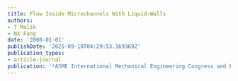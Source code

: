 ```yaml
---
title: Flow Inside Microchannels With Liquid-Walls
authors:
- T Malik
- NX Fang
date: '2008-01-01'
publishDate: '2025-09-18T04:29:53.169369Z'
publication_types:
- article-journal
publication: '*ASME International Mechanical Engineering Congress and Exposition*'
---
```

